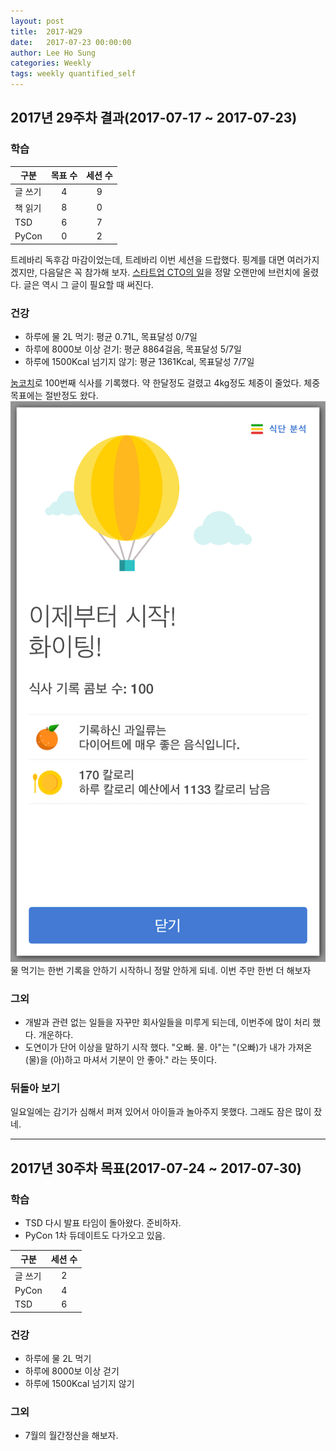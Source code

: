 ```yaml
---
layout: post
title:  2017-W29
date:   2017-07-23 00:00:00
author: Lee Ho Sung
categories: Weekly
tags: weekly quantified_self
---
```


## 2017년 29주차 결과(2017-07-17 ~ 2017-07-23)

### 학습

| 구분                                        | 목표 수 | 세션 수 |
| ------------------------------------------- |:-------:|:-------:|
| 글 쓰기                                     | 4       | 9       |
| 책 읽기                                     | 8       | 0       |
| TSD                                         | 6       | 7       |
| PyCon                                       | 0       | 2       |

트레바리 독후감 마감이었는데, 트레바리 이번 세션을 드랍했다. 핑계를 대면 여러가지겠지만, 다음달은 꼭 참가해 보자. 
[스타트업 CTO의 일](https://brunch.co.kr/@leehosung/40)을 정말 오랜만에 브런치에 올렸다. 글은 역시 그 글이 필요할 때 써진다.

### 건강 

* 하루에 물 2L 먹기: 평균 0.71L, 목표달성 0/7일
* 하루에 8000보 이상 걷기: 평균 8864걸음, 목표달성 5/7일
* 하루에 1500Kcal 넘기지 않기: 평균 1361Kcal, 목표달성 7/7일

[눔코치](http://noom.co.kr)로 100번째 식사를 기록했다. 약 한달정도 걸렸고 4kg정도 체중이 줄었다. 체중 목표에는 절반정도 왔다.
![100번째식사기록](/assets/2017-W29-1.png)
물 먹기는 한번 기록을 안하기 시작하니 정말 안하게 되네. 이번 주만 한번 더 해보자

### 그외

 * 개발과 관련 없는 일들을 자꾸만 회사일들을 미루게 되는데, 이번주에 많이 처리 했다. 개운하다. 
 * 도연이가 단어 이상을 말하기 시작 했다. "오빠. 물. 아"는 "(오빠)가 내가 가져온 (물)을 (아)하고 마셔서 기분이 안 좋아." 라는 뜻이다.

### 뒤돌아 보기

일요일에는 감기가 심해서 퍼져 있어서 아이들과 놀아주지 못했다. 그래도 잠은 많이 잤네.

---

## 2017년 30주차 목표(2017-07-24 ~ 2017-07-30)

### 학습

* TSD 다시 발표 타임이 돌아왔다. 준비하자. 
* PyCon 1차 듀데이트도 다가오고 있음.

| 구분                                        | 세션 수 |
| ------------------------------------------- |:-------:|
| 글 쓰기                                     | 2       |
| PyCon                                       | 4       |
| TSD                                         | 6       |

### 건강

* 하루에 물 2L 먹기 
* 하루에 8000보 이상 걷기
* 하루에 1500Kcal 넘기지 않기 

### 그외

* 7월의 월간정산을 해보자.
